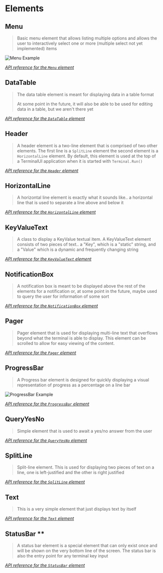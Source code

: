 # Elements

## Menu

> Basic menu element that allows listing multiple options and allows the user to 
> interactively select one or more (multiple select not yet implemented) items

![Menu Example](/_media/Menu.gif "Menu Example")

[*API reference for the `Menu` element*](/api/foxhollow.terminalui.elements.menu)

## DataTable

> The data table element is meant for displaying data in a table format
> 
> At some point in the future, it will also be able to be used for editing 
> data in a table, but we aren't there yet

[*API reference for the `DataTable` element*](/api/foxhollow.terminalui.elements.datatable)

## Header

> A header element is a two-line element that is comprised of two other elements. 
> The first line is a `SplitLine` element the second element is a `HorizontalLine`
> element. By default, this element is used at the top of a TerminalUI application
> when it is started with `Terminal.Run()`

[*API reference for the `Header` element*](/api/foxhollow.terminalui.elements.header)

## HorizontalLine

> A horizontal line element is exactly what it sounds like.. a horizontal line that 
> is used to separate a line above and below it

[*API reference for the `HorizontalLine` element*](/api/foxhollow.terminalui.elements.horizontalline)

## KeyValueText

> A class to display a KeyValue textual item. A KeyValueText element consists of two 
> pieces of text.. a "Key", which is a "static" string, and a "Value" which is a dynamic 
> and frequently changing string

[*API reference for the `KeyValueText` element*](/api/foxhollow.terminalui.elements.keyvaluetext)

## NotificationBox

> A notification box is meant to be displayed above the rest of the elements for a 
> notification or, at some point in the future, maybe used to query the user for 
> information of some sort

[*API reference for the `NotificationBox` element*](/api/foxhollow.terminalui.elements.notificationbox)

## Pager

> Pager element that is used for displaying multi-line text that overflows beyond what the 
> terminal is able to display. This element can be scrolled to allow for easy viewing of the content.

[*API reference for the `Pager` element*](/api/foxhollow.terminalui.elements.pager)

## ProgressBar

> A Progress bar element is designed for quickly displaying a visual representation of 
> progress as a percentage on a line bar

![ProgressBar Example](/_media/ProgressBar.gif "ProgressBar Example")

[*API reference for the `ProgressBar` element*](/api/foxhollow.terminalui.elements.progressbar)

## QueryYesNo

> Simple element that is used to await a yes/no answer from the user

[*API reference for the `QueryYesNo` element*](/api/foxhollow.terminalui.elements.queryyesno)

## SplitLine

> Split-line element. This is used for displaying two pieces of text on a line, one is 
> left-justified and the other is right justified

[*API reference for the `SplitLine` element*](/api/foxhollow.terminalui.elements.splitline)

## Text

> This is a very simple element that just displays text by itself

[*API reference for the `Text` element*](/api/foxhollow.terminalui.elements.text)

## StatusBar **

> A status bar element is a special element that can only exist once and will be shown on the very 
> bottom line of the screen. The status bar is also the entry point for any terminal key input

[*API reference for the `StatusBar` element*](/api/foxhollow.terminalui.elements.header)
